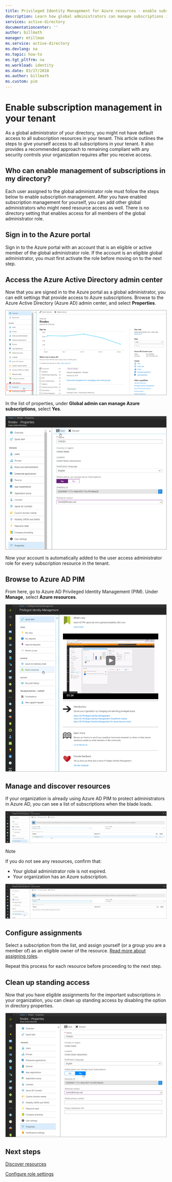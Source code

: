 ```yaml
---
title: Privileged Identity Management for Azure resources - enable subscription management | Microsoft Docs
description: Learn how global administrators can manage subscriptions in the tenant.
services: active-directory
documentationcenter: ''
author: billmath
manager: mtillman
ms.service: active-directory
ms.devlang: na
ms.topic: how-to
ms.tgt_pltfrm: na
ms.workload: identity 
ms.date: 03/27/2018
ms.author: billmath
ms.custom: pim
---
```


# Enable subscription management in your tenant

As a global administrator of your directory, you might not have default access to all subscription resources in your tenant. This article outlines the steps to give yourself access to all subscriptions in your tenant. It also provides a recommended approach to remaining compliant with any security controls your organization requires after you receive access.

## Who can enable management of subscriptions in my directory?

Each user assigned to the global administrator role must follow the steps below to enable subscription management. After you have enabled subscription management for yourself, you can add other global administrators who might need resource access as well. There is no directory setting that enables access for all members of the global administrator role.

## Sign in to the Azure portal

Sign in to the Azure portal with an account that is an eligible or active member of the global administrator role. If the account is an eligible global administrator, you must first activate the role before moving on to the next step.

## Access the Azure Active Directory admin center

Now that you are signed in to the Azure portal as a global administrator, you can edit settings that provide access to Azure subscriptions. Browse to the Azure Active Directory (Azure AD) admin center, and select **Properties**.

![Screenshot of Azure AD admin center, with Properties highlighted](media/azure-pim-resource-rbac/aad_properties.png)

In the list of properties, under **Global admin can manage Azure subscriptions**, select **Yes**.

![Screenshot of Properties page, with toggle set to Yes](media/azure-pim-resource-rbac/aad_properties_save.png)

Now your account is automatically added to the user access administrator role for every subscription resource in the tenant.

## Browse to Azure AD PIM

 From here, go to Azure AD Privileged Identity Management (PIM). Under **Manage**, select **Azure resources**.

![Screenshot of PIM, with Azure resources highlighted](media/azure-pim-resource-rbac/aadpim_manage_azure_resources.png)

## Manage and discover resources

If your organization is already using Azure AD PIM to protect administrators in Azure AD, you can see a list of subscriptions when the blade loads.

![Screenshot of PIM, with list of subscriptions shown in blade](media/azure-pim-resource-rbac/aadpim_manage_azure_resource_some_there.png)

> [!NOTE]
> If you do not see any resources, confirm that:
>- Your global administrator role is not expired. 
>- Your organization has an Azure subscription.

![Screenshot of PIM, with empty resource list](media/azure-pim-resource-rbac/aadpim_rbac_empty_resource_list.png)

## Configure assignments

Select a subscription from the list, and assign yourself (or a group you are a member of) as an eligible owner of the resource. 
[Read more about assigning roles](pim-resource-roles-assign-roles.md).

Repeat this process for each resource before proceeding to the next step.

## Clean up standing access

Now that you have eligible assignments for the important subscriptions in your organization, you can clean up standing access by disabling the option in directory properties.

![Screenshot of Properties page, with toggle set to No](media/azure-pim-resource-rbac/aad_properties_no.png)

## Next steps

[Discover resources](pim-resource-roles-discover-resources.md)

[Configure role settings](pim-resource-roles-configure-role-settings.md)








